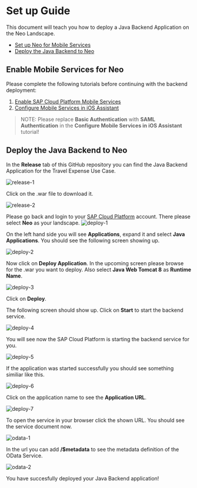 # Set up Guide

This document will teach you how to deploy a Java Backend Application on the Neo Landscape.

* [Set up Neo for Mobile Services](#setupneo)
* [Deploy the Java Backend to Neo](#deployapp)

<a name="setupneo"/>

## Enable Mobile Services for Neo

Please complete the following tutorials before continuing with the backend deployment:

1. [Enable SAP Cloud Platform Mobile Services](https://developers.sap.com/tutorials/fiori-ios-hcpms-setup.html)
2. [Configure Mobile Services in iOS Assistant](https://developers.sap.com/tutorials/fiori-ios-scpms-configure-ms-assistant.html)

> NOTE: Please replace **Basic Authentication** with **SAML Authentication** in the **Configure Mobile Services in iOS Assistant** tutorial!

<a name="deployapp"/>

## Deploy the Java Backend to Neo
In the **Release** tab of this GitHub repository you can find the Java Backend Application for the Travel Expense Use Case. 

![release-1](https://user-images.githubusercontent.com/9074514/60281608-82cefc00-9905-11e9-8b6c-26ef8b95b720.png)

Click on the .war file to download it.

![release-2](https://user-images.githubusercontent.com/9074514/60281609-82cefc00-9905-11e9-867b-cb63fb6de870.png)

Please go back and login to your [SAP Cloud Platform](https://account.hanatrial.ondemand.com/) account. There please select **Neo** as your landscape.
![deploy-1](https://user-images.githubusercontent.com/9074514/60281889-156f9b00-9906-11e9-885d-a21d0221489d.png)

On the left hand side you will see **Applications**, expand it and select **Java Applications**. You should see the following screen showing up.

![deploy-2](https://user-images.githubusercontent.com/9074514/60281890-156f9b00-9906-11e9-8a3b-58c1370be7ef.png)

Now click on **Deploy Application**. In the upcoming screen please browse for the .war you want to deploy. Also select **Java Web Tomcat 8** as **Runtime Name**.

![deploy-3](https://user-images.githubusercontent.com/9074514/60282946-654f6180-9908-11e9-9056-fe360a61cb65.png)

Click on **Deploy**.

The following screen should show up. Click on **Start** to start the backend service.

![deploy-4](https://user-images.githubusercontent.com/9074514/60282947-654f6180-9908-11e9-95a2-90d346ffff96.png)

You will see now the SAP Cloud Platform is starting the backend service for you.

![deploy-5](https://user-images.githubusercontent.com/9074514/60282948-654f6180-9908-11e9-902f-faaf8fc60b64.png)

If the application was started successfully you should see something similiar like this.

![deploy-6](https://user-images.githubusercontent.com/9074514/60282949-654f6180-9908-11e9-9a92-af77faec8061.png)

Click on the application name to see the **Application URL**.

![deploy-7](https://user-images.githubusercontent.com/9074514/60282950-65e7f800-9908-11e9-9851-bba888d46186.png)

To open the service in your browser click the shown URL. You should see the service document now.

![odata-1](https://user-images.githubusercontent.com/9074514/60282952-65e7f800-9908-11e9-8fa2-60fe6d9eef31.png)

In the url you can add **/$metadata** to see the metadata definition of the OData Service.

![odata-2](https://user-images.githubusercontent.com/9074514/60282954-65e7f800-9908-11e9-9b73-d9ed4e4d4334.png)

You have succesfully deployed your Java Backend application!
